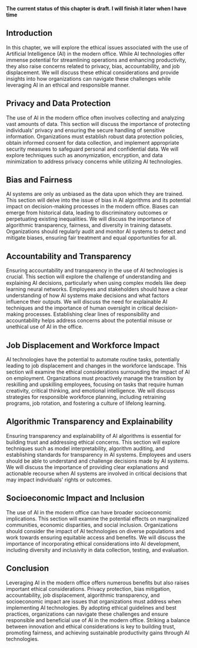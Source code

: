 **The current status of this chapter is draft. I will finish it later when I have time**

Introduction
------------

In this chapter, we will explore the ethical issues associated with the use of Artificial Intelligence (AI) in the modern office. While AI technologies offer immense potential for streamlining operations and enhancing productivity, they also raise concerns related to privacy, bias, accountability, and job displacement. We will discuss these ethical considerations and provide insights into how organizations can navigate these challenges while leveraging AI in an ethical and responsible manner.

Privacy and Data Protection
---------------------------

The use of AI in the modern office often involves collecting and analyzing vast amounts of data. This section will discuss the importance of protecting individuals' privacy and ensuring the secure handling of sensitive information. Organizations must establish robust data protection policies, obtain informed consent for data collection, and implement appropriate security measures to safeguard personal and confidential data. We will explore techniques such as anonymization, encryption, and data minimization to address privacy concerns while utilizing AI technologies.

Bias and Fairness
-----------------

AI systems are only as unbiased as the data upon which they are trained. This section will delve into the issue of bias in AI algorithms and its potential impact on decision-making processes in the modern office. Biases can emerge from historical data, leading to discriminatory outcomes or perpetuating existing inequalities. We will discuss the importance of algorithmic transparency, fairness, and diversity in training datasets. Organizations should regularly audit and monitor AI systems to detect and mitigate biases, ensuring fair treatment and equal opportunities for all.

Accountability and Transparency
-------------------------------

Ensuring accountability and transparency in the use of AI technologies is crucial. This section will explore the challenge of understanding and explaining AI decisions, particularly when using complex models like deep learning neural networks. Employees and stakeholders should have a clear understanding of how AI systems make decisions and what factors influence their outputs. We will discuss the need for explainable AI techniques and the importance of human oversight in critical decision-making processes. Establishing clear lines of responsibility and accountability helps address concerns about the potential misuse or unethical use of AI in the office.

Job Displacement and Workforce Impact
-------------------------------------

AI technologies have the potential to automate routine tasks, potentially leading to job displacement and changes in the workforce landscape. This section will examine the ethical considerations surrounding the impact of AI on employment. Organizations must proactively manage the transition by reskilling and upskilling employees, focusing on tasks that require human creativity, critical thinking, and emotional intelligence. We will discuss strategies for responsible workforce planning, including retraining programs, job rotation, and fostering a culture of lifelong learning.

Algorithmic Transparency and Explainability
-------------------------------------------

Ensuring transparency and explainability of AI algorithms is essential for building trust and addressing ethical concerns. This section will explore techniques such as model interpretability, algorithm auditing, and establishing standards for transparency in AI systems. Employees and users should be able to understand and challenge decisions made by AI systems. We will discuss the importance of providing clear explanations and actionable recourse when AI systems are involved in critical decisions that may impact individuals' rights or outcomes.

Socioeconomic Impact and Inclusion
----------------------------------

The use of AI in the modern office can have broader socioeconomic implications. This section will examine the potential effects on marginalized communities, economic disparities, and social inclusion. Organizations should consider the impact of AI technologies on diverse populations and work towards ensuring equitable access and benefits. We will discuss the importance of incorporating ethical considerations into AI development, including diversity and inclusivity in data collection, testing, and evaluation.

Conclusion
----------

Leveraging AI in the modern office offers numerous benefits but also raises important ethical considerations. Privacy protection, bias mitigation, accountability, job displacement, algorithmic transparency, and socioeconomic impact are issues that organizations must address when implementing AI technologies. By adopting ethical guidelines and best practices, organizations can navigate these challenges and ensure responsible and beneficial use of AI in the modern office. Striking a balance between innovation and ethical considerations is key to building trust, promoting fairness, and achieving sustainable productivity gains through AI technologies.
